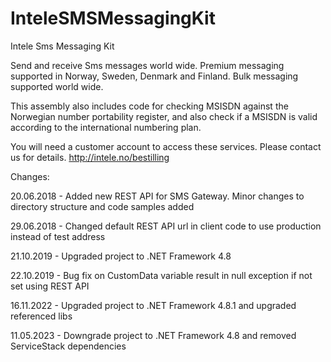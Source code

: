 ﻿# InteleSMSMessagingKit
Intele Sms Messaging Kit

Send and receive Sms messages world wide. Premium messaging supported in Norway, Sweden, Denmark and Finland. Bulk messaging supported world wide.

This assembly also includes code for checking MSISDN against the Norwegian number portability register, and also check if a MSISDN is valid according to the international numbering plan.

You will need a customer account to access these services. Please contact us for details. http://intele.no/bestilling


Changes:

20.06.2018 - Added new REST API for SMS Gateway. Minor changes to directory structure and code samples added

29.06.2018 - Changed default REST API url in client code to use production instead of test address

21.10.2019 - Upgraded project to .NET Framework 4.8

22.10.2019 - Bug fix on CustomData variable result in null exception if not set using REST API

16.11.2022 - Upgraded project to .NET Framework 4.8.1 and upgraded referenced libs

11.05.2023 - Downgrade project to .NET Framework 4.8 and removed ServiceStack dependencies
